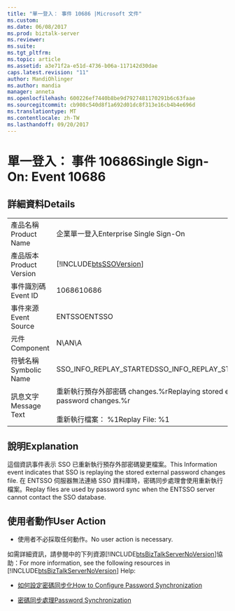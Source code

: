 ```yaml
---
title: "單一登入： 事件 10686 |Microsoft 文件"
ms.custom: 
ms.date: 06/08/2017
ms.prod: biztalk-server
ms.reviewer: 
ms.suite: 
ms.tgt_pltfrm: 
ms.topic: article
ms.assetid: a3e71f2a-e51d-4736-b06a-117142d30dae
caps.latest.revision: "11"
author: MandiOhlinger
ms.author: mandia
manager: anneta
ms.openlocfilehash: 600226ef7440b8be9d7927481170291b6c63faae
ms.sourcegitcommit: cb908c540d8f1a692d01dc8f313e16cb4b4e696d
ms.translationtype: MT
ms.contentlocale: zh-TW
ms.lasthandoff: 09/20/2017
---
```

# <a name="single-sign-on-event-10686"></a><span data-ttu-id="9fbed-102">單一登入： 事件 10686</span><span class="sxs-lookup"><span data-stu-id="9fbed-102">Single Sign-On: Event 10686</span></span>
## <a name="details"></a><span data-ttu-id="9fbed-103">詳細資料</span><span class="sxs-lookup"><span data-stu-id="9fbed-103">Details</span></span>  
  
|||  
|-|-|  
|<span data-ttu-id="9fbed-104">產品名稱</span><span class="sxs-lookup"><span data-stu-id="9fbed-104">Product Name</span></span>|<span data-ttu-id="9fbed-105">企業單一登入</span><span class="sxs-lookup"><span data-stu-id="9fbed-105">Enterprise Single Sign-On</span></span>|  
|<span data-ttu-id="9fbed-106">產品版本</span><span class="sxs-lookup"><span data-stu-id="9fbed-106">Product Version</span></span>|[!INCLUDE[btsSSOVersion](../includes/btsssoversion-md.md)]|  
|<span data-ttu-id="9fbed-107">事件識別碼</span><span class="sxs-lookup"><span data-stu-id="9fbed-107">Event ID</span></span>|<span data-ttu-id="9fbed-108">10686</span><span class="sxs-lookup"><span data-stu-id="9fbed-108">10686</span></span>|  
|<span data-ttu-id="9fbed-109">事件來源</span><span class="sxs-lookup"><span data-stu-id="9fbed-109">Event Source</span></span>|<span data-ttu-id="9fbed-110">ENTSSO</span><span class="sxs-lookup"><span data-stu-id="9fbed-110">ENTSSO</span></span>|  
|<span data-ttu-id="9fbed-111">元件</span><span class="sxs-lookup"><span data-stu-id="9fbed-111">Component</span></span>|<span data-ttu-id="9fbed-112">N\A</span><span class="sxs-lookup"><span data-stu-id="9fbed-112">N\A</span></span>|  
|<span data-ttu-id="9fbed-113">符號名稱</span><span class="sxs-lookup"><span data-stu-id="9fbed-113">Symbolic Name</span></span>|<span data-ttu-id="9fbed-114">SSO_INFO_REPLAY_STARTED</span><span class="sxs-lookup"><span data-stu-id="9fbed-114">SSO_INFO_REPLAY_STARTED</span></span>|  
|<span data-ttu-id="9fbed-115">訊息文字</span><span class="sxs-lookup"><span data-stu-id="9fbed-115">Message Text</span></span>|<span data-ttu-id="9fbed-116">重新執行預存外部密碼 changes.%r</span><span class="sxs-lookup"><span data-stu-id="9fbed-116">Replaying stored external password changes.%r</span></span><br /><br /> <span data-ttu-id="9fbed-117">重新執行檔案： %1</span><span class="sxs-lookup"><span data-stu-id="9fbed-117">Replay File: %1</span></span>|  
  
## <a name="explanation"></a><span data-ttu-id="9fbed-118">說明</span><span class="sxs-lookup"><span data-stu-id="9fbed-118">Explanation</span></span>  
 <span data-ttu-id="9fbed-119">這個資訊事件表示 SSO 已重新執行預存外部密碼變更檔案。</span><span class="sxs-lookup"><span data-stu-id="9fbed-119">This Information event indicates that SSO is replaying the stored external password changes file.</span></span> <span data-ttu-id="9fbed-120">在 ENTSSO 伺服器無法連絡 SSO 資料庫時，密碼同步處理會使用重新執行檔案。</span><span class="sxs-lookup"><span data-stu-id="9fbed-120">Replay files are used by password sync when the ENTSSO server cannot contact the SSO database.</span></span>  
  
## <a name="user-action"></a><span data-ttu-id="9fbed-121">使用者動作</span><span class="sxs-lookup"><span data-stu-id="9fbed-121">User Action</span></span>  
  
-   <span data-ttu-id="9fbed-122">使用者不必採取任何動作。</span><span class="sxs-lookup"><span data-stu-id="9fbed-122">No user action is necessary.</span></span>  
  
 <span data-ttu-id="9fbed-123">如需詳細資訊，請參閱中的下列資源[!INCLUDE[btsBizTalkServerNoVersion](../includes/btsbiztalkservernoversion-md.md)]協助：</span><span class="sxs-lookup"><span data-stu-id="9fbed-123">For more information, see the following resources in [!INCLUDE[btsBizTalkServerNoVersion](../includes/btsbiztalkservernoversion-md.md)] Help:</span></span>  
  
-   [<span data-ttu-id="9fbed-124">如何設定密碼同步化</span><span class="sxs-lookup"><span data-stu-id="9fbed-124">How to Configure Password Synchronization</span></span>](../core/how-to-configure-password-synchronization.md)  
  
-   [<span data-ttu-id="9fbed-125">密碼同步處理</span><span class="sxs-lookup"><span data-stu-id="9fbed-125">Password Synchronization</span></span>](../core/password-synchronization2.md)